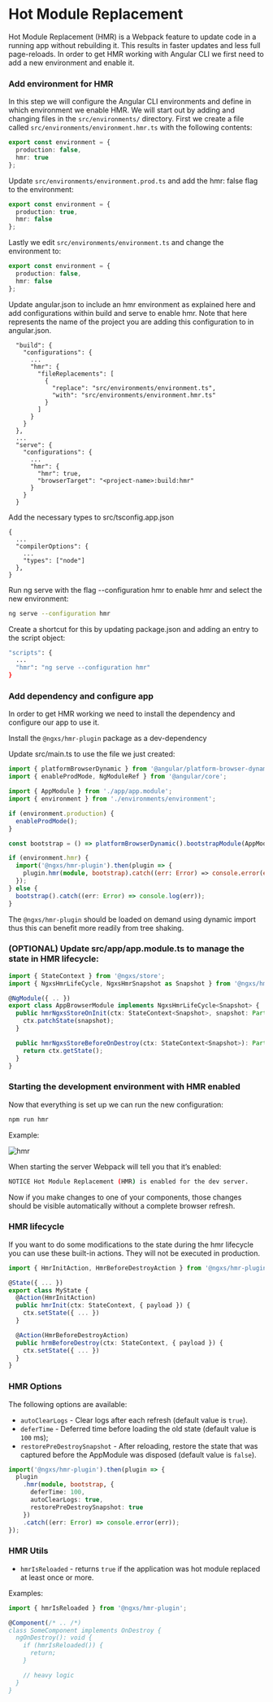 # Hot Module Replacement

Hot Module Replacement (HMR) is a Webpack feature to update code in a running app without rebuilding it. This results in faster updates and less full page-reloads.
In order to get HMR working with Angular CLI we first need to add a new environment and enable it.

### Add environment for HMR

In this step we will configure the Angular CLI environments and define in which environment we enable HMR.
We will start out by adding and changing files in the `src/environments/` directory.
First we create a file called `src/environments/environment.hmr.ts` with the following contents:

```ts
export const environment = {
  production: false,
  hmr: true
};
```

Update `src/environments/environment.prod.ts` and add the hmr: false flag to the environment:

```ts
export const environment = {
  production: true,
  hmr: false
};
```

Lastly we edit `src/environments/environment.ts` and change the environment to:

```ts
export const environment = {
  production: false,
  hmr: false
};
```

Update angular.json to include an hmr environment as explained here and add configurations within build and serve to enable hmr.
Note that <project-name> here represents the name of the project you are adding this configuration to in angular.json.

```text
  "build": {
    "configurations": {
      ...
      "hmr": {
        "fileReplacements": [
          {
            "replace": "src/environments/environment.ts",
            "with": "src/environments/environment.hmr.ts"
          }
        ]
      }
    }
  },
  ...
  "serve": {
    "configurations": {
      ...
      "hmr": {
        "hmr": true,
        "browserTarget": "<project-name>:build:hmr"
      }
    }
  }
```

Add the necessary types to src/tsconfig.app.json

```text
{
  ...
  "compilerOptions": {
    ...
    "types": ["node"]
  },
}
```

Run ng serve with the flag --configuration hmr to enable hmr and select the new environment:

```bash
ng serve --configuration hmr
```

Create a shortcut for this by updating package.json and adding an entry to the script object:

```bash
"scripts": {
  ...
  "hmr": "ng serve --configuration hmr"
}
```

### Add dependency and configure app

In order to get HMR working we need to install the dependency and configure our app to use it.

Install the `@ngxs/hmr-plugin` package as a dev-dependency

Update src/main.ts to use the file we just created:

```ts
import { platformBrowserDynamic } from '@angular/platform-browser-dynamic';
import { enableProdMode, NgModuleRef } from '@angular/core';

import { AppModule } from './app/app.module';
import { environment } from './environments/environment';

if (environment.production) {
  enableProdMode();
}

const bootstrap = () => platformBrowserDynamic().bootstrapModule(AppModule);

if (environment.hmr) {
  import('@ngxs/hmr-plugin').then(plugin => {
    plugin.hmr(module, bootstrap).catch((err: Error) => console.error(err));
  });
} else {
  bootstrap().catch((err: Error) => console.log(err));
}
```

The `@ngxs/hmr-plugin` should be loaded on demand using dynamic import thus this can benefit more readily from tree shaking.

### (OPTIONAL) Update src/app/app.module.ts to manage the state in HMR lifecycle:

```ts
import { StateContext } from '@ngxs/store';
import { NgxsHmrLifeCycle, NgxsHmrSnapshot as Snapshot } from '@ngxs/hmr-plugin';

@NgModule({ .. })
export class AppBrowserModule implements NgxsHmrLifeCycle<Snapshot> {
  public hmrNgxsStoreOnInit(ctx: StateContext<Snapshot>, snapshot: Partial<Snapshot>) {
    ctx.patchState(snapshot);
  }

  public hmrNgxsStoreBeforeOnDestroy(ctx: StateContext<Snapshot>): Partial<Snapshot> {
    return ctx.getState();
  }
}
```

### Starting the development environment with HMR enabled

Now that everything is set up we can run the new configuration:

```bash
npm run hmr
```

Example:

![hmr](../assets/hmr.gif)

When starting the server Webpack will tell you that it’s enabled:

```bash
NOTICE Hot Module Replacement (HMR) is enabled for the dev server.
```

Now if you make changes to one of your components, those changes should be visible automatically without a complete browser refresh.

### HMR lifecycle

If you want to do some modifications to the state during the hmr lifecycle you can use these built-in actions. They will not be executed in production.

```ts
import { HmrInitAction, HmrBeforeDestroyAction } from '@ngxs/hmr-plugin';

@State({ ... })
export class MyState {
  @Action(HmrInitAction)
  public hmrInit(ctx: StateContext, { payload }) {
    ctx.setState({ ... })
  }

  @Action(HmrBeforeDestroyAction)
  public hrmBeforeDestroy(ctx: StateContext, { payload }) {
    ctx.setState({ ... })
  }
}
```

### HMR Options

The following options are available:

- `autoClearLogs` - Clear logs after each refresh (default value is `true`).
- `deferTime` - Deferred time before loading the old state (default value is `100` ms);
- `restorePreDestroySnapshot` - After reloading, restore the state that was captured before the AppModule was disposed (default value is `false`).

```ts
import('@ngxs/hmr-plugin').then(plugin => {
  plugin
    .hmr(module, bootstrap, {
      deferTime: 100,
      autoClearLogs: true,
      restorePreDestroySnapshot: true
    })
    .catch((err: Error) => console.error(err));
});
```

### HMR Utils

- `hmrIsReloaded` - returns `true` if the application was hot module replaced at least once or more.

Examples:

```ts
import { hmrIsReloaded } from '@ngxs/hmr-plugin';

@Component(/* .. /*)
class SomeComponent implements OnDestroy {
  ngOnDestroy(): void {
    if (hmrIsReloaded()) {
      return;
    }

    // heavy logic
  }
}
```
